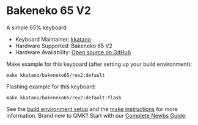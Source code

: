 # Bakeneko 65 V2

A simple 65% keyboard

* Keyboard Maintainer: [kkatano](https://github.com/kkatano)
* Hardware Supported: Bakeneko 65 V2
* Hardware Availability: [Open source on GitHub](https://github.com/kkatano/bakeneko-65)

Make example for this keyboard (after setting up your build environment):

    make kkatano/bakeneko65/rev2:default

Flashing example for this keyboard:

    make kkatano/bakeneko65/rev2:default:flash

See the [build environment setup](https://docs.qmk.fm/#/getting_started_build_tools) and the [make instructions](https://docs.qmk.fm/#/getting_started_make_guide) for more information. Brand new to QMK? Start with our [Complete Newbs Guide](https://docs.qmk.fm/#/newbs).
